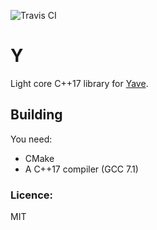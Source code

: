 
![Travis CI](https://travis-ci.org/gan74/y.svg?branch=master "Travis CI")

# Y
Light core C++17 library for [Yave](https://github.com/gan74/Yave).

## Building
You need:
 * CMake
 * A C++17 compiler (GCC 7.1)

 
### Licence:
MIT